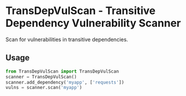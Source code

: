 # TransDepVulScan - Transitive Dependency Vulnerability Scanner

Scan for vulnerabilities in transitive dependencies.

## Usage
```python
from TransDepVulScan import TransDepVulScan
scanner = TransDepVulScan()
scanner.add_dependency('myapp', ['requests'])
vulns = scanner.scan('myapp')
```
